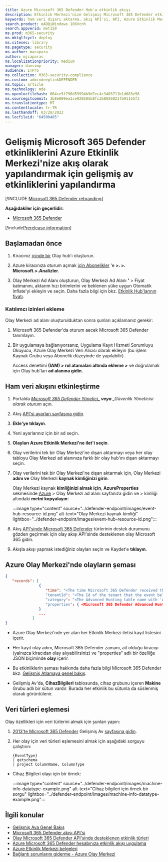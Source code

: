 ```yaml
---
title: Azure Microsoft 365 Defender Hub'a etkinlik akışı
description: Etkinlik Merkezi'nize Gelişmiş Microsoft 365 Defender etkinlikleri akışı için nasıl yapılandırılanı öğrenin.
keywords: ham veri dışarı aktarma, akış API'si, API, Azure Etkinlik Merkezi, Azure depolama, depolama hesabı, Gelişmiş Koruma, ham veri paylaşımı
search.product: eADQiWindows 10XVcnh
search.appverid: met150
ms.prod: m365-security
ms.mktglfcycl: deploy
ms.sitesec: library
ms.pagetype: security
ms.author: macapara
author: mjcaparas
ms.localizationpriority: medium
manager: dansimp
audience: ITPro
ms.collection: M365-security-compliance
ms.custom: admindeeplinkDEFENDER
ms.topic: article
ms.technology: mde
ms.openlocfilehash: 064ce5f796d59994b9d7ec4c3403711b1d683e56
ms.sourcegitcommit: 3b8e009ea1ce928505b8fc3b8926021fb91155f3
ms.translationtype: MT
ms.contentlocale: tr-TR
ms.lasthandoff: 03/28/2022
ms.locfileid: "64500485"
---
```

# <a name="configure-microsoft-365-defender-to-stream-advanced-hunting-events-to-your-azure-event-hub"></a>Gelişmiş Microsoft 365 Defender etkinliklerini Azure Etkinlik Merkezi'nize akış olarak yapılandırmak için gelişmiş av etkinliklerini yapılandırma

[!INCLUDE [Microsoft 365 Defender rebranding](../../includes/microsoft-defender.md)]


**Aşağıdakiler için geçerlidir:**
- [Microsoft 365 Defender](https://go.microsoft.com/fwlink/?linkid=2118804)

[!include[Prerelease information](../../includes/prerelease.md)]

## <a name="before-you-begin"></a>Başlamadan önce

1. Kiracınız [içinde bir](/azure/event-hubs/) Olay hub'ı oluşturun.

2. Azure kiracınıza oturum açmak [için Abonelikler](https://ms.portal.azure.com/) 'e **>. >. Microsoft.>.Analizler**.

3. Olay Merkezi Ad Alanı oluşturun, Olay Merkezi Ad Alanı **'** > Fiyat katmanını, aktarım hızı birimlerini ve beklenen yüke uygun Otomatik Inflate'yi ekleyin ve seçin. Daha fazla bilgi için bkz. [Etkinlik Hub'larının fiyatı](https://azure.microsoft.com/pricing/details/event-hubs/).

### <a name="add-contributor-permissions"></a>Katılımcı izinleri ekleme

Olay Merkezi ad alanı oluşturulduktan sonra şunları açıklamanız gerekir:

1. Microsoft 365 Defender'da oturum aecek Microsoft 365 Defender tanımlayın.

2. Bir uygulamaya bağlanıyorsanız, Uygulama Kayıt Hizmeti Sorumluyu Okuyucu, Azure Olay Merkezi Veri Alıcısı olarak ekleyin (bu işlem Kaynak Grubu veya Abonelik düzeyinde de yapılabilir).

    Access denetimi **(IAM) > rol atamaları altında ekleme >** ve doğrulamak için Olay hub'ları **ad alanına gidin**.

## <a name="enable-raw-data-streaming"></a>Ham veri akışını etkinleştirme

1. Portalda <a href="https://go.microsoft.com/fwlink/p/?linkid=2077139" target="_blank">*Microsoft 365 Defender Yönetici</a>**_ veya** _*Güvenlik Yöneticisi** _olarak oturum_ açın.

2. Akış [API'si ayarları sayfasına gidin](https://security.microsoft.com/settings/mtp_settings/raw_data_export).

3. **Ekle'ye tıklayın**.

4. Yeni ayarlarınız için bir ad seçin.

5. **Olayları Azure Etkinlik Merkezi'ne ilet'i seçin**.

6. Olay verilerini tek bir Olay Merkezi'ne dışarı aktarmayı veya her olay tabloyu Olay Merkezi ad alanınıza farklı bir olay hub'ını dışarı aktarmayı seçin.

7. Olay verilerini tek bir Olay Merkezi'ne dışarı aktarmak için, Olay Merkezi **adını ve** Olay Merkezi **kaynak kimliğinizi girin**.

   Olay Merkezi kaynak **kimliğinizi almak için**, **AzureProperties** sekmesinde [Azure](https://ms.portal.azure.com/) >  Olay Merkezi ad alanı sayfanıza gidin ve > kimliği altındaki **metni kopyalayın**:

   :::image type="content" source="../defender-endpoint/images/event-hub-resource-id.png" alt-text="Olay Merkezi kaynak kimliği" lightbox="../defender-endpoint/images/event-hub-resource-id.png":::

8. Akış [API'sinde Microsoft 365 Defender](supported-event-types.md) türlerinin destek durumunu gözden geçirmek için olay akışı API'sinde desteklenen olay Microsoft 365 gidin.

9. Akışla akışı yapmak istediğiniz olayları seçin ve Kaydet'e **tıklayın**.

## <a name="the-schema-of-the-events-in-azure-event-hub"></a>Azure Olay Merkezi'nde olayların şeması

```JSON
{
   "records": [
               {
                  "time": "<The time Microsoft 365 Defender received the event>"
                  "tenantId": "<The Id of the tenant that the event belongs to>"
                  "category": "<The Advanced Hunting table name with 'AdvancedHunting-' prefix>"
                  "properties": { <Microsoft 365 Defender Advanced Hunting event as Json> }
               }
               ...
            ]
}
```

- Azure Olay Merkezi'nde yer alan her Etkinlik Merkezi iletisi kayıt listesini içerir.

- Her kayıt olay adını, Microsoft 365 Defender zamanı, ait olduğu kiracıyı (yalnızca kiracıdan olay alıyabilirsiniz) ve "properties" adlı bir özelliğe JSON biçiminde **olay** içerir.

- Bu etkinliklerin şeması hakkında daha fazla bilgi Microsoft 365 Defender bkz. [Gelişmiş Atlamaya genel bakış](advanced-hunting-overview.md).

- Gelişmiş Av'da, **CihazBilgileri** tablosunda, cihaz grubunu içeren **Makine** Grubu adlı bir sütun vardır. Burada her etkinlik bu sütunla da süslenmiş olarak görüntülenir.

## <a name="data-types-mapping"></a>Veri türleri eşlemesi

Olay özellikleri için veri türlerini almak için şunları yapın:

1. <a href="https://go.microsoft.com/fwlink/p/?linkid=2077139" target="_blank">2013'te Microsoft 365 Defender</a> Gelişmiş Av [sayfasına gidin](https://security.microsoft.com/hunting-package).

2. Her olay için veri türleri eşlemesini almak için aşağıdaki sorguyu çalıştırın:

   ```kusto
   {EventType}
   | getschema
   | project ColumnName, ColumnType
   ```

- Cihaz Bilgileri olayı için bir örnek:

  :::image type="content" source="../defender-endpoint/images/machine-info-datatype-example.png" alt-text="Cihaz bilgileri için örnek bir sorgu" lightbox="../defender-endpoint/images/machine-info-datatype-example.png":::

## <a name="related-topics"></a>İlgili konular

- [Gelişmiş Ava Genel Bakış](advanced-hunting-overview.md)
- [Microsoft 365 Defender akışı API'si](streaming-api.md)
- [Olay Microsoft 365 Defender API'sinde desteklenen etkinlik türleri](supported-event-types.md)
- [Azure Microsoft 365 Defender hesabınıza etkinlik akışı uygulama](streaming-api-storage.md)
- [Azure Etkinlik Merkezi belgeleri](/azure/event-hubs/)
- [Bağlantı sorunlarını giderme - Azure Olay Merkezi](/azure/event-hubs/troubleshooting-guide)
